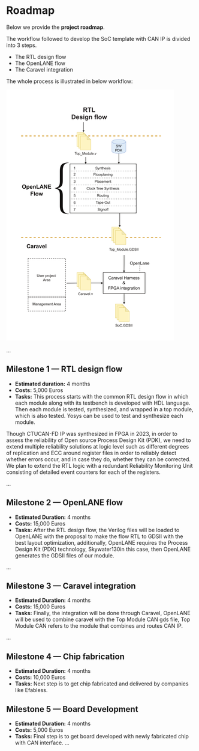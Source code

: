 # Roadmap

Below we provide the **project roadmap**. 

The workflow followed to develop the SoC template with CAN IP is divided into 3 steps.
* The RTL design flow
* The OpenLANE flow 
* The Caravel integration

The whole process is illustrated in below workflow:

![macro-workflow](./../attachment/macro-workflow.png)

...

## Milestone 1 — RTL design flow

- **Estimated duration:** 4 months
- **Costs:** 5,000 Euros
- **Tasks:** This process starts with the common RTL design flow in which each module along with its testbench is developed with HDL language. Then each module is tested, synthesized, and wrapped in a top module, which is also tested. Yosys can be used to test and synthesize each module.

Though CTUCAN-FD IP was synthesized in FPGA in 2023, in order to assess the reliability of Open source Process Design Kit (PDK), we need to extend multiple reliability solutions at logic level such as different degrees of replication and ECC around register files in order to reliably detect whether errors occur, and in case they do, whether they can be corrected. We plan to extend the RTL logic with a redundant Reliability Monitoring Unit consisting of detailed event counters for each of the registers.

...

## Milestone 2 — OpenLANE flow 

- **Estimated Duration:** 4 months
- **Costs:** 15,000 Euros
- **Tasks:** After the RTL design flow, the Verilog files will be loaded to OpenLANE with the proposal to make the flow RTL to GDSII with the best layout optimization, additionally, OpenLANE requires the Process Design Kit (PDK) technology, Skywater130in this case, then OpenLANE generates the GDSII files of our module.

...

## Milestone 3 — Caravel integration

- **Estimated Duration:** 4 months
- **Costs:** 15,000 Euros
- **Tasks:** Finally, the integration will be done through Caravel, OpenLANE will be used to combine caravel with the Top Module CAN gds file,
Top Module CAN refers to the module that combines and routes CAN IP.

...

## Milestone 4 — Chip fabrication

- **Estimated Duration:** 4 months
- **Costs:** 10,000 Euros
- **Tasks:** Next step is to get chip fabricated and delivered by companies like Efabless.

## Milestone 5 — Board Development

- **Estimated Duration:** 4 months
- **Costs:** 5,000 Euros
- **Tasks:** Final step is to get board developed with newly fabricated chip with CAN interface.
...